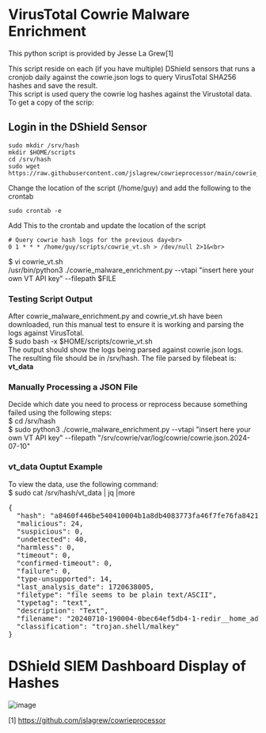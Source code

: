 # VirusTotal Cowrie Malware Enrichment
This python script is provided by Jesse La Grew[1]<br>

This script reside on each (if you have multiple) DShield sensors that runs a cronjob daily against the cowrie.json logs to query VirusTotal SHA256 hashes and save the result.<br>
This script is used query the cowrie log hashes against the Virustotal data. To get a copy of the scrip:<br>

## Login in the DShield Sensor
````
sudo mkdir /srv/hash
mkdir $HOME/scripts
cd /srv/hash
sudo wget https://raw.githubusercontent.com/jslagrew/cowrieprocessor/main/cowrie_malware_enrichment.py
````

Change the location of the script (/home/guy) and add the following to the crontab
````
sudo crontab -e
````
Add This to the crontab and update the location of the script<br>
````
# Query cowrie hash logs for the previous day<br>
0 1 * * * /home/guy/scripts/cowrie_vt.sh > /dev/null 2>1&<br>
````
$ vi cowrie_vt.sh<br>
/usr/bin/python3 ./cowrie_malware_enrichment.py --vtapi "insert here your own VT API key" --filepath $FILE

### Testing Script Output
After cowrie_malware_enrichment.py and cowrie_vt.sh have been downloaded, run this manual test to ensure it is working and parsing the logs against VirusTotal.<br>
$ sudo bash -x $HOME/scripts/cowrie_vt.sh<br>
The output should show the logs being parsed against cowrie.json logs.<br>
The resulting file should be in /srv/hash. The file parsed by filebeat is: **vt_data**<br>

### Manually Processing a JSON File
Decide which date you need to process or reprocess because something failed using the following steps:<br>
$ cd /srv/hash<br>
$ sudo python3 ./cowrie_malware_enrichment.py --vtapi "insert here your own VT API key" --filepath "/srv/cowrie/var/log/cowrie/cowrie.json.2024-07-10"

### vt_data Ouptut Example
To view the data, use the following command:<br>
$ sudo cat /srv/hash/vt_data | jq |more<br>
<pre>
{
  "hash": "a8460f446be540410004b1a8db4083773fa46f7fe76fa84219c93daa1669f8f2",
  "malicious": 24,
  "suspicious": 0,
  "undetected": 40,
  "harmless": 0,
  "timeout": 0,
  "confirmed-timeout": 0,
  "failure": 0,
  "type-unsupported": 14,
  "last_analysis_date": 1720638005,
  "filetype": "file seems to be plain text/ASCII",
  "typetag": "text",
  "description": "Text",
  "filename": "20240710-190004-0bec64ef5db4-1-redir__home_admin__ssh_authorized_keys",
  "classification": "trojan.shell/malkey"
}
</pre>

# DShield SIEM Dashboard Display of Hashes
![image](https://github.com/bruneaug/DShield-SIEM/assets/48228401/d1f726a3-33c3-4ce5-8975-ecb284c96fc6)

[1] https://github.com/jslagrew/cowrieprocessor
